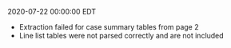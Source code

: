 2020-07-22 00:00:00 EDT


- Extraction failed for case summary tables from page 2
- Line list tables were not parsed correctly and are not included
